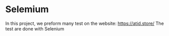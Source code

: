 # Selemium

In this project, we preform many test on the website: https://atid.store/ 
The test are done with Selenium

